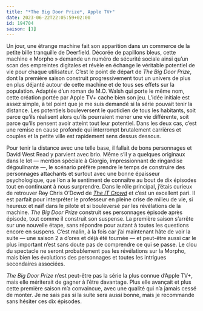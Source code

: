 ```yaml
---
title: "*The Big Door Prize*, Apple TV+"
date: 2023-06-22T22:05:59+02:00
id: 194704 
saison: [1]
---
```


Un jour, une étrange machine fait son apparition dans un commerce de la petite bille tranquille de Deerfield. Décorée de papillons bleus, cette machine « Morpho » demande un numéro de sécurité sociale ainsi qu’un scan des empreintes digitales et révèle en échange le véritable potentiel de vie pour chaque utilisateur. C’est le point de départ de *The Big Door Prize*, dont la première saison construit progressivement tout un univers de plus en plus déjanté autour de cette machine et de tous ses effets sur la population. Adaptée d’un roman de M.O. Walsh qui porte le même nom, cette création portée par Apple TV+ cache bien son jeu. L’idée initiale est assez simple, à tel point que je me suis demandé si la série pouvait tenir la distance. Les potentiels bouleversent le quotidien de tous les habitants, soit parce qu’ils réalisent alors qu’ils pourraient mener une vie différente, soit parce qu’ils pensent avoir atteint tout leur potentiel. Dans les deux cas, c’est une remise en cause profonde qui interrompt brutalement carrières et couples et la petite ville est rapidement sens dessus dessous. 

Pour tenir la distance avec une telle base, il fallait de bons personnages et David West Read y parvient avec brio. Même s’il y a quelques originaux dans le lot — mention spéciale à Giorgio, impressionnant de ringardise dégoulinante —, le scénario préfère prendre le temps de construire des personnages attachants et surtout avec une bonne épaisseur psychologique, que l’on a le sentiment de connaître au bout de dix épisodes tout en continuant à nous surprendre. Dans le rôle principal, j’étais curieux de retrouver ~~Roy~~ Chris O’Dowd de [*The IT Crowd*](https://nicolasfurno.fr/serie/it-crowd-channel-4/) et c’est un excellent pari. Il est parfait pour interpréter le professeur en pleine crise de milieu de vie, si heureux et naïf dans le pilote et si bouleversé par les révélations de la machine. *The Big Door Prize* construit ses personnages épisode après épisode, tout comme il construit son suspense. La première saison s’arrête sur une nouvelle étape, sans répondre pour autant à toutes les questions encore en suspens. C’est malin, à la fois car j’ai maintenant hâte de voir la suite — une saison 2 a d’ores et déjà été tournée — et peut-être aussi car le plus important n’est sans doute pas de comprendre ce qui se passe. Le clou du spectacle ne seront probablement pas les révélations sur la Morpho, mais bien les évolutions des personnages et toutes les intrigues secondaires associées. 

*The Big Door Prize* n’est peut-être pas la série la plus connue d’Apple TV+, mais elle mériterait de gagner à l’être davantage. Plus elle avançait et plus cette première saison m’a convaincue, avec une qualité qui n’a jamais cessé de monter. Je ne sais pas si la suite sera aussi bonne, mais je recommande sans hésiter ces dix épisodes.
